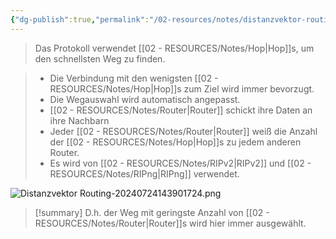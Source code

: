 ```yaml
---
{"dg-publish":true,"permalink":"/02-resources/notes/distanzvektor-routing/","tags":["netzwerk/protocol"],"updated":"2024-07-24T15:24:46.000+02:00"}
---
```


>Das Protokoll verwendet [[02 - RESOURCES/Notes/Hop\|Hop]]s, um den schnellsten Weg zu finden. 

>- Die Verbindung mit den wenigsten [[02 - RESOURCES/Notes/Hop\|Hop]]s zum Ziel wird immer bevorzugt. 
>- Die Wegauswahl wird automatisch angepasst.
>- [[02 - RESOURCES/Notes/Router\|Router]] schickt ihre Daten an ihre Nachbarn
>- Jeder [[02 - RESOURCES/Notes/Router\|Router]] weiß die Anzahl der [[02 - RESOURCES/Notes/Hop\|Hop]]s zu jedem anderen Router.
>- Es wird von [[02 - RESOURCES/Notes/RIPv2\|RIPv2]] und [[02 - RESOURCES/Notes/RIPng\|RIPng]] verwendet.

![Distanzvektor Routing-20240724143901724.png](/img/user/02%20-%20RESOURCES/Files/Distanzvektor%20Routing-20240724143901724.png)

>[!summary] 
>D.h. der Weg mit geringste Anzahl von [[02 - RESOURCES/Notes/Router\|Router]]s wird hier immer ausgewählt.

